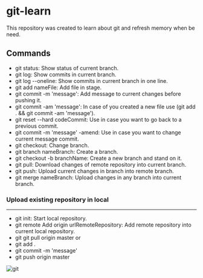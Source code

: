 # git-learn
This repository was created to learn about git and refresh memory when be need.

## Commands

- git status:  Show status of current branch.
- git log: Show commits in current branch.
- git log --oneline: Show commits in current branch in one line.
- git add nameFile: Add file in stage.
- git commit -m 'message': Add message to current changes before pushing it.
- git commit -am 'message': In case of you created a new file use (git add . && git commit -am 'message').
- git reset --hard codeCommit: Use in case you want to go back to a previous commit.
- git commit -m 'message' -amend: Use in case you want to change current message commit.
- git checkout: Change branch.
- git branch nameBranch: Create a branch.
- git checkout -b branchName: Create a new branch and stand on it.
- git pull: Download changes of remote repository into current branch.
- git push: Upload current changes in branch into remote branch.
- git merge nameBranch: Upload changes in any branch into current branch.

### Upload existing repository in local
-----
- git init: Start local repository. 
- git remote Add origin urlRemoteRepository: Add remote repository into current local repository.
- git git pull origin master or
- git add .
- git commit -m 'message'
- git push origin master

![git](https://img.devrant.com/devrant/rant/r_1840117_3JUPn.jpg)
